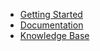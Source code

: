 - [Getting Started](getting-started/overview.md)
- [Documentation](documentation/arithmetic-operations/addition.md)
- [Knowledge Base](/knowledge-base)
